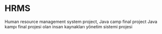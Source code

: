 # HRMS
Human resource management system project, Java camp final project
Java kampı final projesi olan insan kaynakları yönetim sistemi projesi
